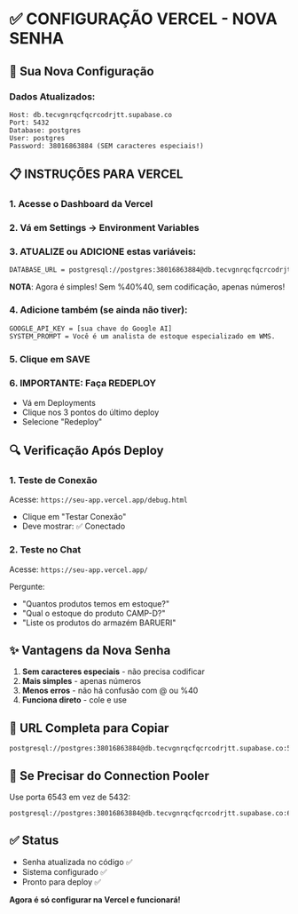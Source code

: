 # ✅ CONFIGURAÇÃO VERCEL - NOVA SENHA

## 🎯 Sua Nova Configuração

### Dados Atualizados:
```
Host: db.tecvgnrqcfqcrcodrjtt.supabase.co
Port: 5432
Database: postgres
User: postgres
Password: 38016863884 (SEM caracteres especiais!)
```

## 📋 INSTRUÇÕES PARA VERCEL

### 1. Acesse o Dashboard da Vercel

### 2. Vá em Settings → Environment Variables

### 3. ATUALIZE ou ADICIONE estas variáveis:

```bash
DATABASE_URL = postgresql://postgres:38016863884@db.tecvgnrqcfqcrcodrjtt.supabase.co:5432/postgres
```

**NOTA**: Agora é simples! Sem %40%40, sem codificação, apenas números!

### 4. Adicione também (se ainda não tiver):

```bash
GOOGLE_API_KEY = [sua chave do Google AI]
SYSTEM_PROMPT = Você é um analista de estoque especializado em WMS.
```

### 5. Clique em SAVE

### 6. IMPORTANTE: Faça REDEPLOY
- Vá em Deployments
- Clique nos 3 pontos do último deploy
- Selecione "Redeploy"

## 🔍 Verificação Após Deploy

### 1. Teste de Conexão
Acesse: `https://seu-app.vercel.app/debug.html`
- Clique em "Testar Conexão"
- Deve mostrar: ✅ Conectado

### 2. Teste no Chat
Acesse: `https://seu-app.vercel.app/`

Pergunte:
- "Quantos produtos temos em estoque?"
- "Qual o estoque do produto CAMP-D?"
- "Liste os produtos do armazém BARUERI"

## ✨ Vantagens da Nova Senha

1. **Sem caracteres especiais** - não precisa codificar
2. **Mais simples** - apenas números
3. **Menos erros** - não há confusão com @ ou %40
4. **Funciona direto** - cole e use

## 🚀 URL Completa para Copiar

```
postgresql://postgres:38016863884@db.tecvgnrqcfqcrcodrjtt.supabase.co:5432/postgres
```

## 🔄 Se Precisar do Connection Pooler

Use porta 6543 em vez de 5432:
```
postgresql://postgres:38016863884@db.tecvgnrqcfqcrcodrjtt.supabase.co:6543/postgres
```

## ✅ Status

- Senha atualizada no código ✅
- Sistema configurado ✅
- Pronto para deploy ✅

**Agora é só configurar na Vercel e funcionará!**